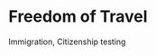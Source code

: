 # Freedom of Travel

<script>document.getElementById("freedomMenu").open = true;</script>

Immigration, Citizenship testing

